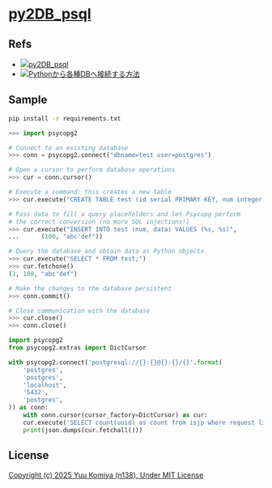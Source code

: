 # [py2DB_psql](https://github.com/n138-kz/py2DB_psql)

## Refs

- [![](https://www.google.com/s2/favicons?size=64&domain=https://github.com)py2DB_psql](https://github.com/n138-kz/py2DB_psql/)
- [![](https://www.google.com/s2/favicons?size=64&domain=https://qiita.com)Pythonから各種DBへ接続する方法](https://qiita.com/overflowfl/items/5abdf49322942276fb2c#2-3postgresql)

## Sample

```sh
pip install -r requirements.txt
```

```python
>>> import psycopg2

# Connect to an existing database
>>> conn = psycopg2.connect("dbname=test user=postgres")

# Open a cursor to perform database operations
>>> cur = conn.cursor()

# Execute a command: this creates a new table
>>> cur.execute("CREATE TABLE test (id serial PRIMARY KEY, num integer, data varchar);")

# Pass data to fill a query placeholders and let Psycopg perform
# the correct conversion (no more SQL injections!)
>>> cur.execute("INSERT INTO test (num, data) VALUES (%s, %s)",
...      (100, "abc'def"))

# Query the database and obtain data as Python objects
>>> cur.execute("SELECT * FROM test;")
>>> cur.fetchone()
(1, 100, "abc'def")

# Make the changes to the database persistent
>>> conn.commit()

# Close communication with the database
>>> cur.close()
>>> conn.close()

```

```python
import psycopg2
from psycopg2.extras import DictCursor

with psycopg2.connect('postgresql://{}:{}@{}:{}/{}'.format(
    'postgres',
    'postgres',
    'localhost',
    '5432',
    'postgres',
)) as conn:
    with conn.cursor(cursor_factory=DictCursor) as cur:
    cur.execute('SELECT count(uuid) as count from isjp where request like %s ', ('%.%',))
    print(json.dumps(cur.fetchall()))

```

## License

[Copyright (c) 2025 Yuu Komiya (n138), Under MIT License](LICENSE)  
